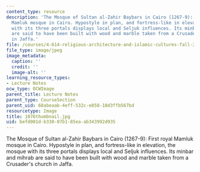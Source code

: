 ```yaml
---
content_type: resource
description: 'The Mosque of Sultan al-Zahir Baybars in Cairo (1267-9): First royal
  Mamluk mosque in Cairo. Hypostyle in plan, and fortress-like in elevation, the mosque
  with its three portals displays local and Seljuk influences. Its minbar and mihrab
  are said to have been built with wood and marble taken from a Crusader''s church
  in Jaffa.'
file: /courses/4-614-religious-architecture-and-islamic-cultures-fall-2002/befd001db33007b185eaab343992d935_1076thumbnail.jpg
file_type: image/jpeg
image_metadata:
  caption: ''
  credit: ''
  image-alt: ''
learning_resource_types:
- Lecture Notes
ocw_type: OCWImage
parent_title: Lecture Notes
parent_type: CourseSection
parent_uid: 68abeaab-4eff-532c-e858-18d3ffb567bd
resourcetype: Image
title: 1076thumbnail.jpg
uid: befd001d-b330-07b1-85ea-ab343992d935
---
```

The Mosque of Sultan al-Zahir Baybars in Cairo (1267-9): First royal Mamluk mosque in Cairo. Hypostyle in plan, and fortress-like in elevation, the mosque with its three portals displays local and Seljuk influences. Its minbar and mihrab are said to have been built with wood and marble taken from a Crusader's church in Jaffa.

